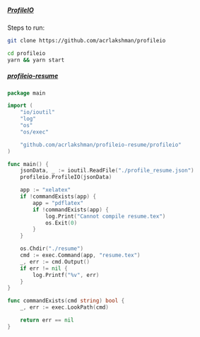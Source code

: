 ##### [ProfileIO](https://github.com/acrlakshman/profileio)

Steps to run:

```sh
git clone https://github.com/acrlakshman/profileio

cd profileio
yarn && yarn start
```

##### [profileio-resume](https://github.com/acrlakshman/profileio-resume)

```go
package main

import (
	"io/ioutil"
	"log"
	"os"
	"os/exec"

	"github.com/acrlakshman/profileio-resume/profileio"
)

func main() {
	jsonData, _ := ioutil.ReadFile("./profile_resume.json")
	profileio.ProfileIO(jsonData)

	app := "xelatex"
	if !commandExists(app) {
		app = "pdflatex"
		if !commandExists(app) {
			log.Print("Cannot compile resume.tex")
			os.Exit(0)
		}
	}

	os.Chdir("./resume")
	cmd := exec.Command(app, "resume.tex")
	_, err := cmd.Output()
	if err != nil {
		log.Printf("%v", err)
	}
}

func commandExists(cmd string) bool {
	_, err := exec.LookPath(cmd)

	return err == nil
}
```